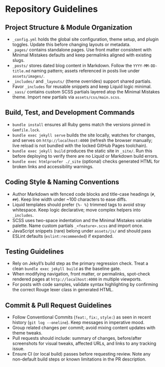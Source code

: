 # Repository Guidelines

## Project Structure & Module Organization
- `_config.yml` holds the global site configuration, theme setup, and plugin toggles. Update this before changing layouts or metadata.
- `_pages/` contains standalone pages. Use front matter consistent with Minimal Mistakes defaults and keep permalinks aligned with existing slugs.
- `_posts/` stores dated blog content in Markdown. Follow the `YYYY-MM-DD-title.md` naming pattern; assets referenced in posts live under `assets/images/`.
- `_includes/` and `_layouts/` (theme overrides) support shared partials. Favor `_includes` for reusable snippets and keep Liquid logic minimal.
- `_sass/` contains custom SCSS partials layered atop the Minimal Mistakes theme. Import new partials via `assets/css/main.scss`.

## Build, Test, and Development Commands
- `bundle install` ensures all Ruby gems match the versions pinned in `Gemfile.lock`.
- `bundle exec jekyll serve` builds the site locally, watches for changes, and serves on `http://localhost:4000` (refresh the browser manually; live reload is not bundled with the locked GitHub Pages toolchain).
- `bundle exec jekyll build` produces the static site in `_site/`. Run this before deploying to verify there are no Liquid or Markdown build errors.
- `bundle exec htmlproofer ./_site` (optional) checks generated HTML for broken links and accessibility warnings.

## Coding Style & Naming Conventions
- Author Markdown with fenced code blocks and title-case headings (`#`, `##`). Keep line width under ~100 characters to ease diffs.
- Liquid templates should prefer `{%- %}` trimmed tags to avoid stray whitespace. Keep logic declarative; move complex helpers into `_includes`.
- SCSS uses two-space indentation and the Minimal Mistakes variable palette. Name custom partials `_<feature>.scss` and import once.
- JavaScript snippets (rare) belong under `assets/js/` and should pass ESLint defaults (`eslint:recommended`) if expanded.

## Testing Guidelines
- Rely on Jekyll’s build step as the primary regression check. Treat a clean `bundle exec jekyll build` as the baseline gate.
- When modifying navigation, front matter, or permalinks, spot-check rendered pages at `http://localhost:4000` in multiple viewports.
- For posts with code samples, validate syntax highlighting by confirming the correct Rouge lexer class in generated HTML.

## Commit & Pull Request Guidelines
- Follow Conventional Commits (`feat:`, `fix:`, `style:`) as seen in recent history (`git log --oneline`). Keep messages in imperative mood.
- Group related changes per commit; avoid mixing content updates with theme tweaks.
- Pull requests should include: summary of changes, before/after screenshots for visual tweaks, affected URLs, and links to any tracking issue.
- Ensure CI (or local build) passes before requesting review. Note any non-default build steps or known limitations in the PR description.
